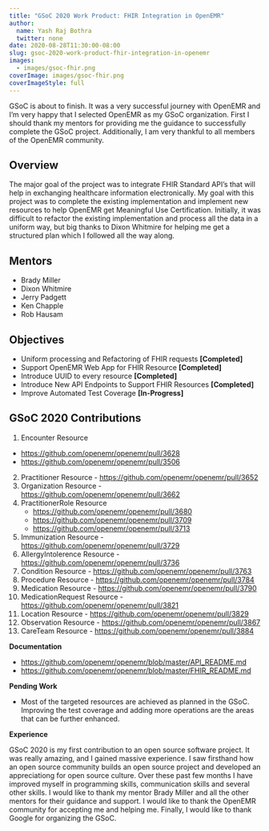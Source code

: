 ```yaml
---
title: "GSoC 2020 Work Product: FHIR Integration in OpenEMR"
author:
  name: Yash Raj Bothra
  twitter: none
date: 2020-08-28T11:30:00-08:00
slug: gsoc-2020-work-product-fhir-integration-in-openemr
images:
  - images/gsoc-fhir.png
coverImage: images/gsoc-fhir.png
coverImageStyle: full
---
```

GSoC is about to finish. It was a very successful journey with OpenEMR and I’m very happy that I selected OpenEMR as my GSoC organization. First I should thank my mentors for providing me the guidance to successfully complete the GSoC project. Additionally, I am very thankful to all members of the OpenEMR community.
<!--more-->

## Overview

The major goal of the project was to integrate FHIR Standard API’s that will help in exchanging healthcare information electronically. My goal with this project was to complete the existing implementation and implement new resources to help OpenEMR get Meaningful Use Certification.
Initially, it was difficult to refactor the existing implementation and process all the data in a uniform way, but big thanks to Dixon Whitmire for helping me get a structured plan which I followed all the way along.

## Mentors

* Brady Miller
* Dixon Whitmire
* Jerry Padgett
* Ken Chapple
* Rob Hausam

## Objectives

* Uniform processing and Refactoring of FHIR requests **[Completed]**
* Support OpenEMR Web App for FHIR Resource **[Completed]**
* Introduce UUID to every resource **[Completed]**
* Introduce New API Endpoints to Support FHIR Resources **[Completed]**
* Improve Automated Test Coverage **[In-Progress]**

## GSoC 2020 Contributions

1. Encounter Resource
  * https://github.com/openemr/openemr/pull/3628
  * https://github.com/openemr/openemr/pull/3506
2. Practitioner Resource - https://github.com/openemr/openemr/pull/3652
3. Organization Resource - https://github.com/openemr/openemr/pull/3662
4. PractitionerRole Resource
   * https://github.com/openemr/openemr/pull/3680
   * https://github.com/openemr/openemr/pull/3709
   * https://github.com/openemr/openemr/pull/3713
5. Immunization Resource - https://github.com/openemr/openemr/pull/3729
6. AllergyIntolerence Resource - https://github.com/openemr/openemr/pull/3736
7. Condition Resource - https://github.com/openemr/openemr/pull/3763
8. Procedure Resource - https://github.com/openemr/openemr/pull/3784
9. Medication Resource - https://github.com/openemr/openemr/pull/3790
10. MedicationRequest Resource - https://github.com/openemr/openemr/pull/3821
11. Location Resource - https://github.com/openemr/openemr/pull/3829
12. Observation Resource - https://github.com/openemr/openemr/pull/3867
13. CareTeam Resource - https://github.com/openemr/openemr/pull/3884

**Documentation**

* https://github.com/openemr/openemr/blob/master/API_README.md
* https://github.com/openemr/openemr/blob/master/FHIR_README.md

**Pending Work**

* Most of the targeted resources are achieved as planned in the GSoC. Improving the test coverage and adding more operations are the areas that can be further enhanced.

**Experience**

GSoC 2020 is my first contribution to an open source software project. It was really amazing, and I gained massive experience. I saw firsthand how an open source community builds an open source project and developed an appreciationg for open source culture. Over these past few months I have improved myself in programming skills, communication skills and several other skills. I would like to thank my mentor Brady Miller and all the other mentors for their guidance and support. I would like to thank the OpenEMR community for accepting me and helping me. Finally, I would like to thank Google for organizing the GSoC.
<br>
<br>
